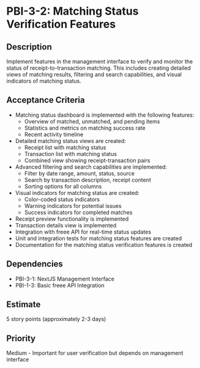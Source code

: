 # PBI-3-2: Matching Status Verification Features

## Description

Implement features in the management interface to verify and monitor the status of receipt-to-transaction matching.
This includes creating detailed views of matching results, filtering and search capabilities,
and visual indicators of matching status.

## Acceptance Criteria

- Matching status dashboard is implemented with the following features:
  - Overview of matched, unmatched, and pending items
  - Statistics and metrics on matching success rate
  - Recent activity timeline
- Detailed matching status views are created:
  - Receipt list with matching status
  - Transaction list with matching status
  - Combined view showing receipt-transaction pairs
- Advanced filtering and search capabilities are implemented:
  - Filter by date range, amount, status, source
  - Search by transaction description, receipt content
  - Sorting options for all columns
- Visual indicators for matching status are created:
  - Color-coded status indicators
  - Warning indicators for potential issues
  - Success indicators for completed matches
- Receipt preview functionality is implemented
- Transaction details view is implemented
- Integration with freee API for real-time status updates
- Unit and integration tests for matching status features are created
- Documentation for the matching status verification features is created

## Dependencies

- PBI-3-1: NextJS Management Interface
- PBI-1-3: Basic freee API Integration

## Estimate

5 story points (approximately 2-3 days)

## Priority

Medium - Important for user verification but depends on management interface
